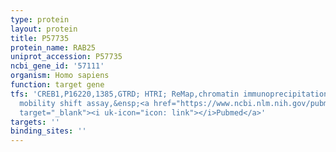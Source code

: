 ```yaml
---
type: protein
layout: protein
title: P57735
protein_name: RAB25
uniprot_accession: P57735
ncbi_gene_id: '57111'
organism: Homo sapiens
function: target gene
tfs: 'CREB1,P16220,1385,GTRD; HTRI; ReMap,chromatin immunoprecipitation assay; electrophoretic
  mobility shift assay,&ensp;<a href="https://www.ncbi.nlm.nih.gov/pubmed/?term=21075212%5Buid%5D"
  target="_blank"><i uk-icon="icon: link"></i>Pubmed</a>'
targets: ''
binding_sites: ''
---
```

